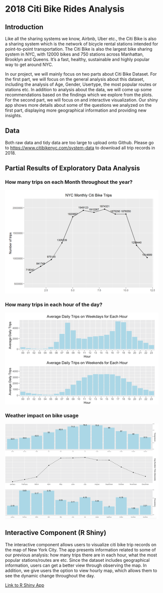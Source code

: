 # 2018 Citi Bike Rides Analysis

## Introduction
Like all the sharing systems we know, Airbnb, Uber etc., the Citi Bike is also a sharing system which is the network of bicycle rental stations intended for point-to-point transportation. The Citi Bike is also the largest bike sharing system in NYC, with 12000 bikes and 750 stations across Manhattan, Brooklyn and Queens. It’s a fast, healthy, sustainable and highly popular way to get around NYC.

In our project, we will mainly focus on two parts about Citi Bike Dataset. For the first part, we will focus on the general analysis about this dataset, including the analysis of Age, Gender, Usertype, the most popular routes or stations etc. In addition to analysis about the data, we will come up some recommendations based on the findings which we explore from the plots. For the second part, we will focus on and interactive visualization. Our shiny app shows more details about some of the questions we analyzed on the first part, displaying more geographical information and providing new insights.

## Data
Both raw data and tidy data are too large to upload onto Github. Please go to https://www.citibikenyc.com/system-data to download all trip records in 2018.

## Partial Results of Exploratory Data Analysis

### How many trips on each Month throughout the year?
<img src="https://github.com/xhqkatrina/2018-Citi-Bike-Rides-Analysis/blob/master/data/images/monthly_trip.PNG" width="512">

### How many trips in each hour of the day?
<img src="https://github.com/xhqkatrina/2018-Citi-Bike-Rides-Analysis/blob/master/data/images/hourly_trip.PNG" width="512">

### Weather impact on bike usage
<img src="https://github.com/xhqkatrina/2018-Citi-Bike-Rides-Analysis/blob/master/data/images/weather_impact.PNG" width="512">

## Interactive Component (R Shiny)
The interactive component allows users to visualize citi bike trip records on the map of New York City. The app presents information related to some of our previous analysis: how many trips there are in each hour, what the most popular stations/routes are etc. Since the dataset includes geographical information, users can get a better view through observing the map. In addition, we give users the option to view hourly map, which allows them to see the dynamic change throughout the day.

[Link to R Shiny App](https://xhqkatrina.shinyapps.io/5293_final_project/)

